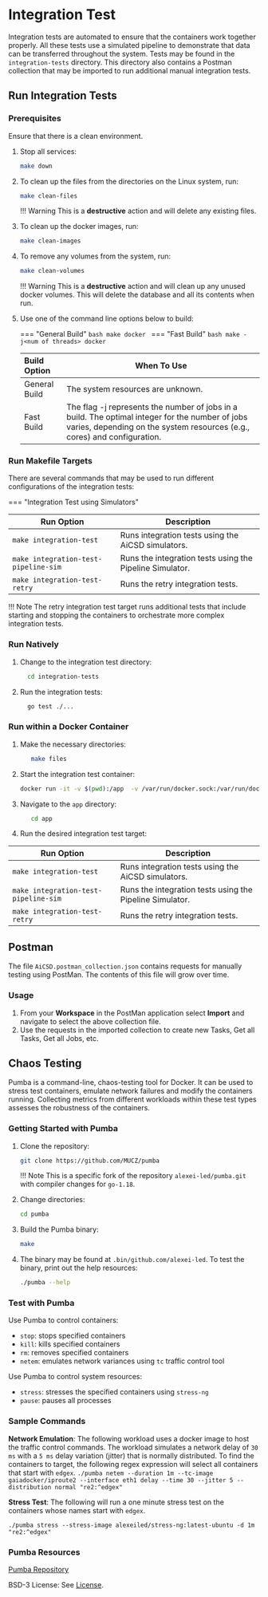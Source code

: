 # Integration Test

Integration tests are automated to ensure that the containers work together properly. All these tests use a simulated
pipeline to demonstrate that data can be transferred throughout the system. Tests may be found in the `integration-tests`
directory. This directory also contains a Postman collection that may be imported to run additional manual integration tests.

## Run Integration Tests

### Prerequisites


Ensure that there is a clean environment.

1. Stop all services: 

   ``` bash 
   make down
   ```

2. To clean up the files from the directories on the Linux system, run:

    ```bash 
    make clean-files
    ```
    !!! Warning
        This is a **destructive** action and will delete any existing files.

3. To clean up the docker images, run:
    ``` bash 
    make clean-images
    ```


4. To remove any volumes from the system, run:

    ```bash
    make clean-volumes
    ```

    !!! Warning 
        This is a **destructive** action and will clean up any unused docker volumes. This will delete the database and all its contents when run.

5. Use one of the command line options below to build: 

    === "General Build"
         ```bash
            make docker
         ```
    === "Fast Build"
          ```bash
            make -j<num of threads> docker
          ```
    
    | Build Option  | When To Use |
    |:-----------------------|-------------------------|
    | General Build | The system resources are unknown. |
    | Fast Build  | The flag -j represents the number of jobs in a build. The optimal integer for the number of jobs varies, depending on the system resources (e.g., cores) and configuration. |

### Run Makefile Targets

There are several commands that may be used to run different configurations of the integration tests:

=== "Integration Test using Simulators"

| Run Option                                    | Description                                              |
|-----------------------------------------------|----------------------------------------------------------|
| ```make integration-test```              | Runs integration tests using the AiCSD simulators. |
| ```make integration-test-pipeline-sim``` | Runs the integration tests using the Pipeline Simulator. |
| ```make integration-test-retry```        | Runs the retry integration tests.                        |
    
!!! Note
    The retry integration test target runs additional tests that include starting and stopping the containers to orchestrate more complex integration tests.

### Run Natively

1. Change to the integration test directory:

    ```bash
      cd integration-tests
    ```

2. Run the integration tests: 

    ```bash
      go test ./...
    ```

### Run within a Docker Container

1. Make the necessary directories:

    ```bash
       make files
    ```
2. Start the integration test container: 
   
    ```bash
    docker run -it -v $(pwd):/app  -v /var/run/docker.sock:/var/run/docker.sock -v ${HOME}:${HOME} --net=host aicsd/integration-tests:0.0.0-dev /bin/ash
    ```

3. Navigate to the `app` directory:

    ```bash
       cd app
    ```

4. Run the desired integration test target:

| Run Option                                    | Description                                              |
|-----------------------------------------------|----------------------------------------------------------|
| ```make integration-test```              | Runs integration tests using the AiCSD simulators. |
| ```make integration-test-pipeline-sim``` | Runs the integration tests using the Pipeline Simulator. |
| ```make integration-test-retry```        | Runs the retry integration tests.                        |

## Postman
The file `AiCSD.postman_collection.json` contains requests for manually testing using PostMan. The contents of this file will grow over time.

### Usage
1. From your **Workspace** in the PostMan application select **Import** and navigate to select the above collection file. 
2. Use the requests in the imported collection to create new Tasks, Get all Tasks, Get all Jobs, etc.

## Chaos Testing
Pumba is a command-line, chaos-testing tool for Docker.
It can be used to stress test containers, emulate network failures and modify the containers running.
Collecting metrics from different workloads within these test types assesses the robustness of the containers.

### Getting Started with Pumba
1. Clone the repository:
    ```bash
    git clone https://github.com/MUCZ/pumba
    ```
   
    !!! Note
        This is a specific fork of the repository `alexei-led/pumba.git` with compiler changes for `go-1.18`.

2. Change directories:
    ```bash
    cd pumba
    ```
3. Build the Pumba binary:
    ```bash 
    make
    ```
4. The binary may be found at `.bin/github.com/alexei-led`. To test the binary, print out the help resources:
    ```bash
    ./pumba --help
    ```

### Test with Pumba

Use Pumba to control containers:

- `stop`: stops specified containers
- `kill`: kills specified containers
- `rm`: removes specified containers
- `netem`: emulates network variances using `tc` traffic control tool

Use Pumba to control system resources:

- `stress`: stresses the specified containers using `stress-ng`
- `pause`: pauses all processes

### Sample Commands

**Network Emulation**: The following workload uses a docker image to host the traffic control commands.
The workload simulates a network delay of `30 ms` with a `5 ms` delay variation (jitter) that is normally distributed.
To find the containers to target, the following regex expression will select all containers that start with `edgex`.
    ```
    ./pumba netem --duration 1m --tc-image gaiadocker/iproute2 --interface eth1 delay --time 30 --jitter 5 --distribution normal "re2:^edgex"
    ```

**Stress Test**: The following will run a one minute stress test on the containers whose names start with `edgex`.

  ```
  ./pumba stress --stress-image alexeiled/stress-ng:latest-ubuntu -d 1m "re2:^edgex"
  
  ```

### Pumba Resources

[Pumba Repository](https://github.com/alexei-led/pumba)

BSD-3 License: See [License](../LICENSE.md).
